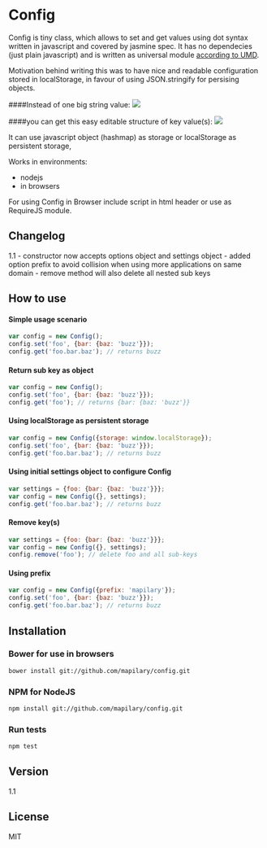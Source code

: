 Config
=========

Config is tiny class, which allows to set and get values using dot syntax written in javascript and covered by jasmine spec. It has no dependecies (just plain javascript) and is written as universal module [according to UMD](https://github.com/umdjs/umd).

Motivation behind writing this was to have nice and readable configuration stored in localStorage, in favour of using JSON.stringify for persising objects.


####Instead of one big string value:
![](https://raw.github.com/mapilary/config/gh-pages/images/localstorage.png)

####you can get this easy editable structure of key value(s):
![](https://raw.github.com/mapilary/config/gh-pages/images/config.png)


It can use javascript object (hashmap) as storage or localStorage as persistent storage,

Works in environments:
  - nodejs
  - in browsers

For using Config in Browser include script in html header or use as RequireJS module.

Changelog
---------

1.1
    - constructor now accepts options object and settings object
    - added option prefix to avoid collision when using more applications on same domain
    - remove method will also delete all nested sub keys

How to use
----------

#### Simple usage scenario
```javascript
var config = new Config();
config.set('foo', {bar: {baz: 'buzz'}});
config.get('foo.bar.baz'); // returns buzz
```

#### Return sub key as object
```javascript
var config = new Config();
config.set('foo', {bar: {baz: 'buzz'}});
config.get('foo'); // returns {bar: {baz: 'buzz'}}
```

#### Using localStorage as persistent storage
```javascript
var config = new Config({storage: window.localStorage});
config.set('foo', {bar: {baz: 'buzz'}});
config.get('foo.bar.baz'); // returns buzz
```

#### Using initial settings object to configure Config
```javascript
var settings = {foo: {bar: {baz: 'buzz'}}};
var config = new Config({}, settings);
config.get('foo.bar.baz'); // returns buzz
```

#### Remove key(s)
```javascript
var settings = {foo: {bar: {baz: 'buzz'}}};
var config = new Config({}, settings);
config.remove('foo'); // delete foo and all sub-keys
```

#### Using prefix
```javascript
var config = new Config({prefix: 'mapilary'});
config.set('foo', {bar: {baz: 'buzz'}});
config.get('foo.bar.baz'); // returns buzz
```

Installation
--------------
### Bower for use in browsers
```sh
bower install git://github.com/mapilary/config.git
```
### NPM for NodeJS
```sh
npm install git://github.com/mapilary/config.git
```
### Run tests
```sh
npm test
```

Version
----

1.1

License
----

MIT